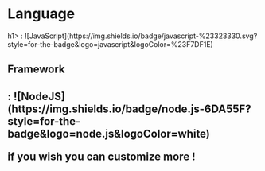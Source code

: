 <h1>Language</h1>h1> : ![JavaScript](https://img.shields.io/badge/javascript-%23323330.svg?style=for-the-badge&logo=javascript&logoColor=%23F7DF1E)

<h2>Framework<h2> : ![NodeJS](https://img.shields.io/badge/node.js-6DA55F?style=for-the-badge&logo=node.js&logoColor=white)


if you wish you can customize more !

